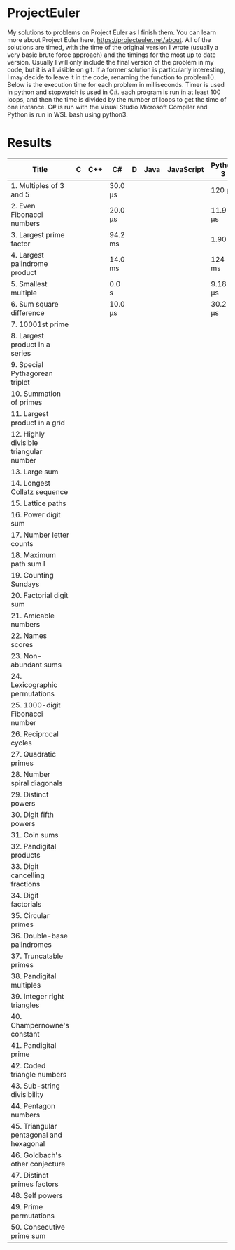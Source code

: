 # ProjectEuler
My solutions to problems on Project Euler as I finish them. You can learn more about Project Euler here, https://projecteuler.net/about.
All of the solutions are timed, with the time of the original version I wrote (usually a very basic brute force approach) and the timings for the most up to date version. Usually I will only include the final version of the problem in my code, but it is all visible on git. If a former solution is particularly interesting, I may decide to leave it in the code, renaming the function to problem1().
Below is the execution time for each problem in milliseconds. Timer is used in python and stopwatch is used in C#. each program is run in at least 100 loops, and then the time is divided by the number of loops to get the time of one instance.
C# is run with the Visual Studio Microsoft Compiler and Python is run in WSL bash using python3.

# Results

| Title | C | C++ | C# | D | Java | JavaScript | Python 3 | Rust | R |
| --- | --- | --- | --- | --- | --- | --- | --- | --- | --- |
| 1. Multiples of 3 and 5 |   |   | 30.0 μs |   |   |   | 120 μs |   |   |
| 2. Even Fibonacci numbers |   |   | 20.0 μs |   |   |   | 11.9 μs |   |   |
| 3. Largest prime factor |   |   | 94.2 ms |   |   |   | 1.90 s |   |   |
| 4. Largest palindrome product |   |   | 14.0 ms |   |   |   | 124 ms |   |   |
| 5. Smallest multiple |   |   | 0.0 s |   |   |   | 9.18 μs |   |   |
| 6. Sum square difference |   |   | 10.0 μs |   |   |   | 30.2 μs |   |   |
| 7. 10001st prime |   |   |   |   |   |   |   |   |   |
| 8. Largest product in a series |   |   |   |   |   |   |   |   |   |
| 9. Special Pythagorean triplet |   |   |   |   |   |   |   |   |   |
| 10. Summation of primes |   |   |   |   |   |   |   |   |   |
| 11. Largest product in a grid |   |   |   |   |   |   |   |   |   |
| 12. Highly divisible triangular number |   |   |   |   |   |   |   |   |   |
| 13. Large sum |   |   |   |   |   |   |   |   |   |
| 14. Longest Collatz sequence |   |   |   |   |   |   |   |   |   |
| 15. Lattice paths |   |   |   |   |   |   |   |   |   |
| 16. Power digit sum |   |   |   |   |   |   |   |   |   |
| 17. Number letter counts |   |   |   |   |   |   |   |   |   |
| 18. Maximum path sum I |   |   |   |   |   |   |   |   |   |
| 19. Counting Sundays |   |   |   |   |   |   |   |   |   |
| 20. Factorial digit sum |   |   |   |   |   |   |   |   |   |
| 21. Amicable numbers |   |   |   |   |   |   |   |   |   |
| 22. Names scores |   |   |   |   |   |   |   |   |   |
| 23. Non-abundant sums |   |   |   |   |   |   |   |   |   |
| 24. Lexicographic permutations |   |   |   |   |   |   |   |   |   |
| 25. 1000-digit Fibonacci number |   |   |   |   |   |   |   |   |   |
| 26. Reciprocal cycles |   |   |   |   |   |   |   |   |   |
| 27. Quadratic primes |   |   |   |   |   |   |   |   |   |
| 28. Number spiral diagonals |   |   |   |   |   |   |   |   |   |
| 29. Distinct powers |   |   |   |   |   |   |   |   |   |
| 30. Digit fifth powers |   |   |   |   |   |   |   |   |   |
| 31. Coin sums |   |   |   |   |   |   |   |   |   |
| 32. Pandigital products |   |   |   |   |   |   |   |   |   |
| 33. Digit cancelling fractions |   |   |   |   |   |   |   |   |   |
| 34. Digit factorials |   |   |   |   |   |   |   |   |   |
| 35. Circular primes |   |   |   |   |   |   |   |   |   |
| 36. Double-base palindromes |   |   |   |   |   |   |   |   |   |
| 37. Truncatable primes |   |   |   |   |   |   |   |   |   |
| 38. Pandigital multiples |   |   |   |   |   |   |   |   |   |
| 39. Integer right triangles |   |   |   |   |   |   |   |   |   |
| 40. Champernowne's constant |   |   |   |   |   |   |   |   |   |
| 41. Pandigital prime |   |   |   |   |   |   |   |   |   |
| 42. Coded triangle numbers |   |   |   |   |   |   |   |   |   |
| 43. Sub-string divisibility |   |   |   |   |   |   |   |   |   |
| 44. Pentagon numbers |   |   |   |   |   |   |   |   |   |
| 45. Triangular pentagonal and hexagonal |   |   |   |   |   |   |   |   |   |
| 46. Goldbach's other conjecture |   |   |   |   |   |   |   |   |   |
| 47. Distinct primes factors |   |   |   |   |   |   |   |   |   |
| 48. Self powers |   |   |   |   |   |   |   |   |   |
| 49. Prime permutations |   |   |   |   |   |   |   |   |   |
| 50. Consecutive prime sum |   |   |   |   |   |   |   |   |   |
